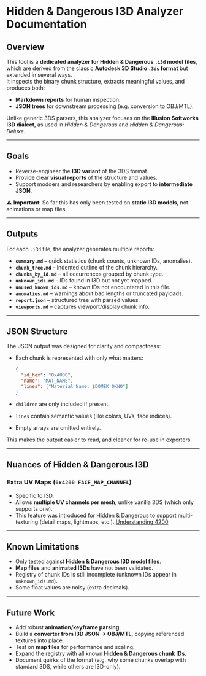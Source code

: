 # Hidden & Dangerous I3D Analyzer Documentation

## Overview
This tool is a **dedicated analyzer for Hidden & Dangerous `.i3d` model files**, which are derived from the classic **Autodesk 3D Studio `.3ds` format** but extended in several ways.  
It inspects the binary chunk structure, extracts meaningful values, and produces both:

- **Markdown reports** for human inspection.  
- **JSON trees** for downstream processing (e.g. conversion to OBJ/MTL).  

Unlike generic 3DS parsers, this analyzer focuses on the **Illusion Softworks I3D dialect**, as used in *Hidden & Dangerous* and *Hidden & Dangerous: Deluxe*.  

---

## Goals
- Reverse-engineer the **I3D variant** of the 3DS format.  
- Provide clear **visual reports** of the structure and values.  
- Support modders and researchers by enabling export to **intermediate JSON**.  

⚠️ **Important**: So far this has only been tested on **static I3D models**, not animations or map files.

---

## Outputs
For each `.i3d` file, the analyzer generates multiple reports:

- **`summary.md`** – quick statistics (chunk counts, unknown IDs, anomalies).  
- **`chunk_tree.md`** – indented outline of the chunk hierarchy.  
- **`chunks_by_id.md`** – all occurrences grouped by chunk type.  
- **`unknown_ids.md`** – IDs found in I3D but not yet mapped.  
- **`unused_known_ids.md`** – known IDs not encountered in this file.  
- **`anomalies.md`** – warnings about bad lengths or truncated payloads.  
- **`report.json`** – structured tree with parsed values.  
- **`viewports.md`** – captures viewport/display chunk info.

---

## JSON Structure
The JSON output was designed for clarity and compactness:

- Each chunk is represented with only what matters:
  ```json
  {
    "id_hex": "0xA000",
    "name": "MAT_NAME",
    "lines": ["Material Name: $DOMEK OKNO"]
  }
  ```

- `children` are only included if present.  
- `lines` contain semantic values (like colors, UVs, face indices).  
- Empty arrays are omitted entirely.  

This makes the output easier to read, and cleaner for re-use in exporters.

---

## Nuances of Hidden & Dangerous I3D

### Extra UV Maps (`0x4200 FACE_MAP_CHANNEL`)
- Specific to I3D.  
- Allows **multiple UV channels per mesh**, unlike vanilla 3DS (which only supports one).  
- This feature was introduced for Hidden & Dangerous to support multi-texturing (detail maps, lightmaps, etc.).
[Understanding 4200](../file/i3d/understanding_4200.md)

---

## Known Limitations
- Only tested against **Hidden & Dangerous I3D model files**.  
- **Map files** and **animated I3Ds** have not been validated.  
- Registry of chunk IDs is still incomplete (unknown IDs appear in `unknown_ids.md`).  
- Some float values are noisy (extra decimals).  

---

## Future Work
- Add robust **animation/keyframe parsing**.  
- Build a **converter from I3D JSON → OBJ/MTL**, copying referenced textures into place.  
- Test on **map files** for performance and scaling.  
- Expand the registry with all known **Hidden & Dangerous chunk IDs**.  
- Document quirks of the format (e.g. why some chunks overlap with standard 3DS, while others are I3D-only).


